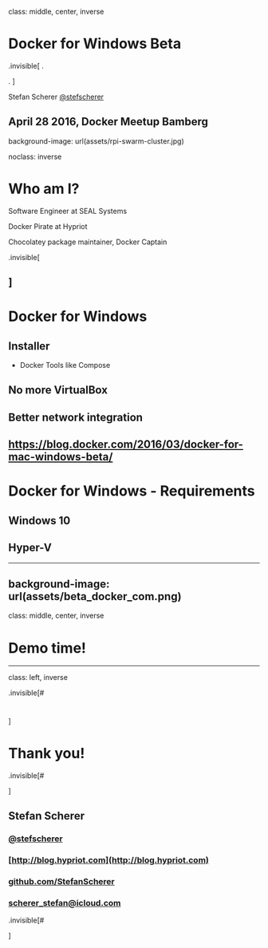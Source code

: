 
class: middle, center, inverse

# Docker for Windows Beta

.invisible[
.

.
]

Stefan Scherer [@stefscherer](https://twitter.com/stefscherer)

April 28 2016, Docker Meetup Bamberg
---
background-image: url(assets/rpi-swarm-cluster.jpg)

noclass: inverse

# Who am I?

Software Engineer at SEAL Systems

Docker Pirate at Hypriot

Chocolatey package maintainer, Docker Captain

.invisible[

]
---
# Docker for Windows

## Installer
* Docker Tools like Compose

## No more VirtualBox

## Better network integration

https://blog.docker.com/2016/03/docker-for-mac-windows-beta/
---
# Docker for Windows - Requirements

## Windows 10

## Hyper-V

---
background-image: url(assets/beta_docker_com.png)
---
class: middle, center, inverse
# Demo time!
---
class: left, inverse

.invisible[#

#

]

# Thank you!


.invisible[#

]

## Stefan Scherer
### [@stefscherer](https://twitter.com/stefscherer)
### [http://blog.hypriot.com](http://blog.hypriot.com)
### [github.com/StefanScherer](https://github.com/StefanScherer)
### scherer_stefan@icloud.com

.invisible[#


]
